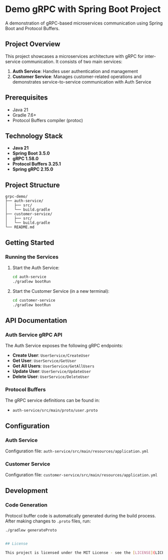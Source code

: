 # Demo gRPC with Spring Boot Project

A demonstration of gRPC-based microservices communication using Spring Boot and Protocol Buffers.

## Project Overview

This project showcases a microservices architecture with gRPC for inter-service communication. It consists of two main services:

1. **Auth Service**: Handles user authentication and management
2. **Customer Service**: Manages customer-related operations and demonstrates service-to-service communication with Auth Service

## Prerequisites

- Java 21
- Gradle 7.6+
- Protocol Buffers compiler (protoc)

## Technology Stack

- **Java 21**
- **Spring Boot 3.5.0**
- **gRPC 1.58.0**
- **Protocol Buffers 3.25.1**
- **Spring gRPC 2.15.0**

## Project Structure

```
grpc-demo/
├── auth-service/
│   ├── src/
│   └── build.gradle
├── customer-service/
│   ├── src/
│   └── build.gradle
└── README.md
```

## Getting Started

### Running the Services

1. Start the Auth Service:
   ```bash
   cd auth-service
   ./gradlew bootRun
   ```

2. Start the Customer Service (in a new terminal):
   ```bash
   cd customer-service
   ./gradlew bootRun
   ```

## API Documentation

### Auth Service gRPC API

The Auth Service exposes the following gRPC endpoints:

- **Create User**: `UserService/CreateUser`
- **Get User**: `UserService/GetUser`
- **Get All Users**: `UserService/GetAllUsers`
- **Update User**: `UserService/UpdateUser`
- **Delete User**: `UserService/DeleteUser`

### Protocol Buffers

The gRPC service definitions can be found in:
- `auth-service/src/main/proto/user.proto`

## Configuration

### Auth Service

Configuration file: `auth-service/src/main/resources/application.yml`

### Customer Service

Configuration file: `customer-service/src/main/resources/application.yml`

## Development

### Code Generation

Protocol buffer code is automatically generated during the build process. After making changes to `.proto` files, run:

```bash
./gradlew generateProto


## License

This project is licensed under the MIT License - see the [LICENSE](LICENSE) file for details.